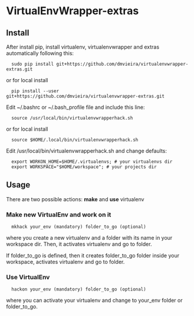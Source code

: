 # VirtualEnvWrapper-extras

## Install


After install pip, install virtualenv, virtualenvwrapper and extras automatically following this:

```
  sudo pip install git+https://github.com/dmvieira/virtualenvwrapper-extras.git
```
or for local install

```
  pip install --user git+https://github.com/dmvieira/virtualenvwrapper-extras.git
```
Edit ~/.bashrc or ~/.bash_profile file and include this line:

```
  source /usr/local/bin/virtualenvwrapperhack.sh
```
or for local install

```
  source $HOME/.local/bin/virtualenvwrapperhack.sh
```

Edit /usr/local/bin/virtualenvwrapperhack.sh and change defaults:

```
  export WORKON_HOME=$HOME/.virtualenvs; # your virtualenvs dir
  export WORKSPACE="$HOME/workspace"; # your projects dir
```

## Usage

There are two possible actions: **make** and **use** virtualenv

### Make new VirtualEnv and work on it

```
  mkhack your_env (mandatory) folder_to_go (optional)
```

where you create a new virtualenv and a folder with its name in your workspace dir. Then, it activates virtualenv and go to folder.

If folder_to_go is defined, then it creates folder_to_go folder inside your workspace, activates virtualenv and go to folder.

### Use VirtualEnv

```
  hackon your_env (mandatory) folder_to_go (optional)
```

where you can activate your virtualenv and change to your_env folder or folder_to_go.
